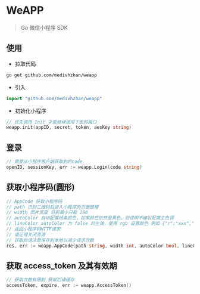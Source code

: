# WeAPP

> Go 微信小程序 SDK

## 使用

- 拉取代码

```sh
go get github.com/medivhzhan/weapp
```

- 引入

```go
import "github.com/medivhzhan/weapp"
```

- 初始化小程序

```go
// 优先调用 Init 才能继续调用下面的接口
weapp.init(appID, secret, token, aesKey string)
```

## 登录

```go
// 需要从小程序客户端获取到的code
openID, sessionKey, err := weapp.Login(code string)
```

## 获取小程序码(圆形)

```go
// AppCode 获取小程序码
// path 识别二维码后进入小程序的页面链接
// width 图片宽度 目前最小只能 280
// autoColor 自动配置线条颜色，如果颜色依然是黑色，则说明不建议配置主色调
// lineColor autoColor 为 false 时生效，使用 rgb 设置颜色 例如 {"r":"xxx","g":"xxx","b":"xxx"},十进制表示
// 返回小程序码HTTP请求
// 请记得关闭资源
// 获取后请注意保存到本地以减少请求次数
res, err := weapp.AppCode(path string, width int, autoColor bool, lineColor, access_token string)
```

## 获取 access_token 及其有效期

```go
// 获取次数有限制 获取后请缓存
accessToken, expire, err := weapp.AccessToken()
```